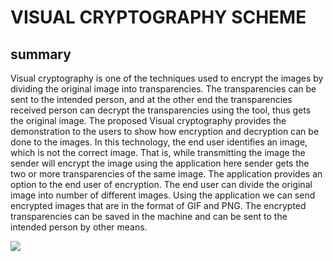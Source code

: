 
<html>



<body>
<h1>VISUAL CRYPTOGRAPHY SCHEME</h1>

<article>
<h2>summary</h2>
<p>
Visual cryptography is one of the techniques used to encrypt the
images by dividing the original image into transparencies. The
transparencies can be sent to the intended person, and at the
other end the transparencies received person can decrypt the
transparencies using the tool, thus gets the original image. The
proposed Visual cryptography provides the demonstration to the
users to show how encryption and decryption can be done to the
images. In this technology, the end user identifies an image,
which is not the correct image. That is, while transmitting the
image the sender will encrypt the image using the application
here sender gets the two or more transparencies of the same
image. The application provides an option to the end user of
encryption. The end user can divide the original image into
number of different images. Using the application we can send
encrypted images that are in the format of GIF and PNG. The
encrypted transparencies can be saved in the machine and can be
sent to the intended person by other means.
</p></article>

<img src="images.jpg">
</body>
</html>
